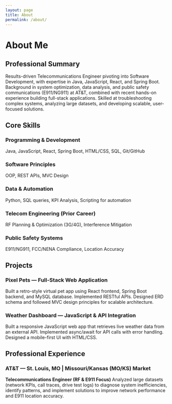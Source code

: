 ```yaml
---
layout: page
title: About
permalink: /about/
---
```

# About Me

## Professional Summary
Results-driven Telecommunications Engineer pivoting into Software Development, with expertise in Java, JavaScript, React, and Spring Boot. Background in system optimization, data analysis, and public safety communications (E911/NG911) at AT&T, combined with recent hands-on experience building full-stack applications. Skilled at troubleshooting complex systems, analyzing large datasets, and developing scalable, user-focused solutions.

## Core Skills

### Programming & Development
Java, JavaScript, React, Spring Boot, HTML/CSS, SQL, Git/GitHub

### Software Principles
OOP, REST APIs, MVC Design

### Data & Automation
Python, SQL queries, KPI Analysis, Scripting for automation

### Telecom Engineering (Prior Career)
RF Planning & Optimization (3G/4G), Interference Mitigation

### Public Safety Systems
E911/NG911, FCC/NENA Compliance, Location Accuracy

## Projects

### Pixel Pets — Full-Stack Web Application
Built a retro-style virtual pet app using React frontend, Spring Boot backend, and MySQL database. Implemented RESTful APIs. Designed ERD schema and followed MVC design principles for scalable architecture.

### Weather Dashboard — JavaScript & API Integration
Built a responsive JavaScript web app that retrieves live weather data from an external API. Implemented async/await for API calls with error handling. Designed a mobile-first UI with HTML/CSS.

## Professional Experience

### AT&T — St. Louis, MO | Missouri/Kansas (MO/KS) Market
**Telecommunications Engineer (RF & E911 Focus)**
Analyzed large datasets (network KPIs, call traces, drive test logs) to diagnose system inefficiencies, identify patterns, and implement solutions to improve network performance and E911 location accuracy.
